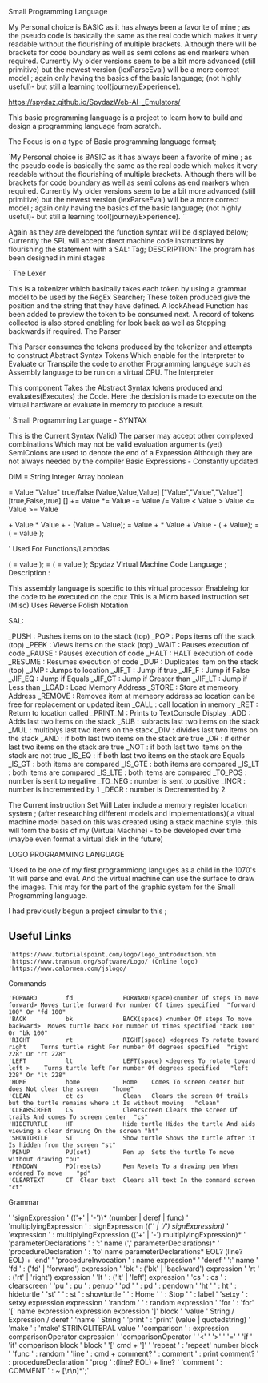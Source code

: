 Small Programming Language

My Personal choice is BASIC as it has always been a favorite of mine ; as the pseudo code is basically the same as the real code which makes it very readable without the flourishing of multiple brackets. Although there will be brackets for code boundary as well as semi colons as end markers when required. Currently My older versions seem to be a bit more advanced (still primitive) but the newest version (lexParseEval) will be a more correct model ; again only having the basics of the basic language; (not highly useful)- but still a learning tool(journey/Experience).

https://spydaz.github.io/SpydazWeb-AI-_Emulators/

This basic programming language is a project to learn how to build and design a programming language from scratch.

The Focus is on a type of Basic programming language format;

`My Personal choice is BASIC as it has always been a favorite of mine ; as the pseudo code is basically the same as the real code which makes it very readable without the flourishing of multiple brackets. Although there will be brackets for code boundary as well as semi colons as end markers when required. Currently My older versions seem to be a bit more advanced (still primitive) but the newest version (lexParseEval) will be a more correct model ; again only having the basics of the basic language; (not highly useful)- but still a learning tool(journey/Experience). ``

Again as they are developed the function syntax will be displayed below; Currently the SPL will accept direct machine code instructions by flourishing the statement with a SAL: Tag;
DESCRIPTION:
The program has been designed in mini stages

`
The Lexer

This is a tokenizer which basically takes each token by using a grammar model to be used by the RegEx Searcher; These token produced give the position and the string that they have defined. A lookAhead Function has been added to preview the token to be consumed next. A record of tokens collected is also stored enabling for look back as well as Stepping backwards if required.
The Parser

This Parser consumes the tokens produced by the tokenizer and attempts to construct Abstract Syntax Tokens Which enable for the Interpreter to Evaluate or Transpile the code to another Programming language such as Assembly language to be run on a virtual CPU.
The Interpreter

This component Takes the Abstract Syntax tokens produced and evaluates(Executes) the Code. Here the decision is made to execute on the virtual hardware or evaluate in memory to produce a result.

`
Small Programming Language - SYNTAX

This is the Current Syntax (Valid)
The parser may accept other complexed combinations Which may not be valid evaluation arguments.(yet) SemiColons are used to denote the end of a Expression Although they are not always needed by the compiler
Basic Expressions - Constantly updated

DIM <Identifier> = String Integer Array boolean

<Identifier> =	Value 
				"Value" 
				true/false 
				[Value,Value,Value] 
				["Value","Value","Value"] 
				[true,False,true] 
				[]
<Identifier>	+= Value
				*= Value
				-= Value
				/= Value
<Identifier>	<  Value
				>  Value
				<= Value
				>= Value

<Identifier> + Value * Value + <Identifier> - (Value + Value);
<Identifier> = Value + <Identifier> * Value + Value - (<Identifier> + Value);
<Identifier> = ( <Identifier> = value );

'
Used For Functions/Lambdas

<Identifier>( <Identifier> = value );
<Identifier> = ( <Identifier> = value );
Spydaz Virtual Machine Code Language ;
Description :

This assembly language is specific to this virtual processor 
Enableing for the code to be executed on the cpu: 
This is a Micro based instruction set (Misc) Uses Reverse Polish Notation

SAL:

_PUSH				: Pushes items on to the stack (top)
_POP				: Pops items off the stack (top)
_PEEK				: Views items on the stack (top)
_WAIT				: Pauses execution of code
_PAUSE				: Pauses execution of code
_HALT				: HALT execution of code
_RESUME				: Resumes execution of code
_DUP				: Duplicates item on the stack (top)
_JMP				: Jumps to location
_JIF_T				: Jump if true
_JIF_F				: Jump if False
_JIF_EQ				: Jump if Equals
_JIF_GT				: Jump if Greater than
_JIF_LT				: Jump if Less than
_LOAD				: Load Memory Address
_STORE				: Store at memeory Address
_REMOVE				: Removes item at memeory address so location can be free for replacement or updated item
_CALL				: call location in memory
_RET				: Return to location called
_PRINT_M			: Prints to TextConsole Display
_ADD				: Adds last two items on the stack
_SUB				: subracts last two items on the stack
_MUL				: multiplys last two items on the stack
_DIV				: divides last two items on the stack
_AND				: if both last two items on the stack are true
_OR				: if either last two items on the stack are true
_NOT				: if both last two items on the stack are not true
_IS_EQ				: if both last two items on the stack are Equals
_IS_GT				: both items are compared 
_IS_GTE				: both items are compared 
_IS_LT				: both items are compared 
_IS_LTE				: both items are compared 
_TO_POS				: number is sent to negative
_TO_NEG				: number is sent to positive
_INCR				: number is incremented by 1
_DECR 				: number is Decremented by 2

The Current instruction Set Will Later include a memory register location system ; (after researching different models and implementations)( a vitual machine model based on this was created using a stack machine style. this will form the basis of my (Virtual Machine) - to be developed over time (maybe even format a virtual disk in the future)


LOGO PROGRAMMING LANGUAGE

'Used to be one of my first programmiong languges as a child in the 1070's 'It will parse and eval. And the virtual machine can use the surface to draw the images. This may for the part of the graphic system for the Small Programming language.

I had previously begun a project simular to this ;
## Useful Links

    'https://www.tutorialspoint.com/logo/logo_introduction.htm
    'https://www.transum.org/software/Logo/ (Online logo)
    'https://www.calormen.com/jslogo/

Commands

    'FORWARD	    fd	            FORWARD(space)<number Of steps To move forward>	Moves turtle forward For number Of times specified	"forward 100" Or "fd 100"
    'BACK	        bk	            BACK(space) <number Of steps To move backward>	Moves turtle back For number Of times specified	"back 100" Or "bk 100"
    'RIGHT	        rt	            RIGHT(space) <degrees To rotate toward right	Turns turtle right For number Of degrees specified	"right 228" Or "rt 228"
    'LEFT	        lt	            LEFT(space) <degrees To rotate toward left >	Turns turtle left For number Of degrees specified	"left 228" Or "lt 228"
    'HOME	        home	        Home	Comes To screen center but does Not clear the screen	"home"
    'CLEAN	        ct cs	        Clean	Clears the screen Of trails but the turtle remains where it Is without moving	"clean"
    'CLEARSCREEN	CS	            Clearscreen	Clears the screen Of trails And comes To screen center	"cs"
    'HIDETURTLE	    HT	            Hide turtle	Hides the turtle And aids viewing a clear drawing On the screen	"ht"
    'SHOWTURTLE	    ST	            Show turtle	Shows the turtle after it Is hidden from the screen	"st"
    'PENUP	        PU(set)         Pen up	Sets the turtle To move without drawing	"pu"
    'PENDOWN	    PD(resets)      Pen	Resets To a drawing pen When ordered To move	"pd"
    'CLEARTEXT	    CT	Clear text	Clears all text In the command screen	"ct"

Grammar

 '
    'signExpression
    '   (('+' | '-'))* (number | deref | func)
    '
    'multiplyingExpression
    '    : signExpression (('*' | '/') signExpression)*
    '
    'expression
    '    : multiplyingExpression (('+' | '-') multiplyingExpression)*
    '
    'parameterDeclarations
    '       : ':' name (',' parameterDeclarations)*
    '
    'procedureDeclaration
    '       : 'to' name parameterDeclarations* EOL? (line? EOL) + 'end'
    '
    'procedureInvocation
    '       : name expression*
    '
    'deref
    '   ':' name
    '
    'fd
    '   : ('fd' | 'forward') expression
    '
    'bk
    '   : ('bk' | 'backward') expression
    '
    'rt
    '   : ('rt' | 'right') expression
    '
    'lt 
    '    : ('lt' | 'left') expression
    '
    'cs
    '    : cs
    '    : clearscreen
    '
    'pu
    '    : pu
    '    : penup
    '
    'pd
    '
    '    : pd
    '    : pendown
    '
    'ht
    '
    '    : ht
    '    : hideturtle
    '
    'st'
    '
    '    : st
    '    : showturtle
    '
    '    : Home
    '
    '    : Stop
    '
    '    : label
    '
    'setxy
    '    : setxy expression expression
    '
    'random
    '
    '    : random expression
    '
    'for
    '    : 'for' '[' name expression expression expression ']' block
    '
    'value
    ' String / Expression / deref
    '
    'name
    '   String
    '
    'print
    '    : 'print' (value | quotedstring)
    '
    'make
    '    : 'make' STRINGLITERAL value
    '
    'comparison
    ' : expression comparisonOperator expression
    '
    'comparisonOperator
    '       '<'
    '       '>'
    '       '='
    '
    'if
    '       'if' comparison block
    ' block
    '       '[' cmd + ']'
    '
    'repeat
    '       : 'repeat' number block
    '
    'func
    '   : random
    '
    'line
    '       : cmd + comment?
    '       : comment
    '       : print comment?
    '       : procedureDeclaration
    '
    'prog
    '       :(line? EOL) + line?
    '
    'comment
    '       : COMMENT
    '       :  ~ [\r\n]*';'
